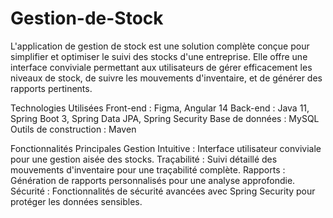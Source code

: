 # Gestion-de-Stock
L'application de gestion de stock est une solution complète conçue pour simplifier et optimiser le suivi des stocks d'une entreprise. Elle offre une interface conviviale permettant aux utilisateurs de gérer efficacement les niveaux de stock, de suivre les mouvements d'inventaire, et de générer des rapports pertinents.

Technologies Utilisées
Front-end : Figma, Angular 14
Back-end : Java 11, Spring Boot 3, Spring Data JPA, Spring Security
Base de données : MySQL
Outils de construction : Maven

Fonctionnalités Principales
Gestion Intuitive : Interface utilisateur conviviale pour une gestion aisée des stocks.
Traçabilité : Suivi détaillé des mouvements d'inventaire pour une traçabilité complète.
Rapports : Génération de rapports personnalisés pour une analyse approfondie.
Sécurité : Fonctionnalités de sécurité avancées avec Spring Security pour protéger les données sensibles.
